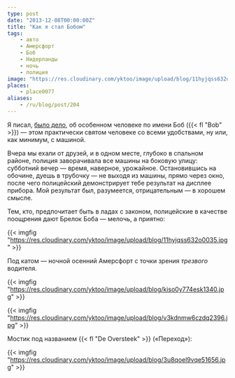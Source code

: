 ```yaml
---
type: post
date: "2013-12-08T00:00:00Z"
title: "Как я стал Бобом"
tags:
    - авто
    - Амерсфорт
    - Боб
    - Нидерланды
    - ночь
    - полиция
image: "https://res.cloudinary.com/yktoo/image/upload/blog/11hyjqss632o0035.jpg"
places:
    - place0077
aliases:
    - /ru/blog/post/204
---
```


Я писал, [было дело](0037), об особенном человеке по имени Боб ({{< fl "Bob" >}}) — этом практически святом человеке со всеми удобствами, ну или, как минимум, с машиной.

<!--more-->

Вчера мы ехали от друзей, и в одном месте, глубоко в спальном районе, полиция заворачивала все машины на боковую улицу: субботний вечер — время, наверное, урожайное. Остановившись на обочине, дуешь в трубочку — не выходя из машины, прямо через окно, после чего полицейский демонстрирует тебе результат на дисплее прибора. Мой результат был, разумеется, отрицательным — в хорошем смысле.

Тем, кто, предпочитает быть в ладах с законом, полицейские в качестве поощрения дают Брелок Боба — мелочь, а приятно:

{{< imgfig "https://res.cloudinary.com/yktoo/image/upload/blog/11hyjqss632o0035.jpg" >}}

Под катом — ночной осенний Амерсфорт с точки зрения *трезвого* водителя.

{{< imgfig "https://res.cloudinary.com/yktoo/image/upload/blog/kiso0y774esk1340.jpg" >}}

{{< imgfig "https://res.cloudinary.com/yktoo/image/upload/blog/v3kdnmw6czdq2396.jpg" >}}

Мостик под названием {{< fl "De Oversteek" >}} («Переход»):

{{< imgfig "https://res.cloudinary.com/yktoo/image/upload/blog/3u8qoel9vqe51656.jpg" >}}
